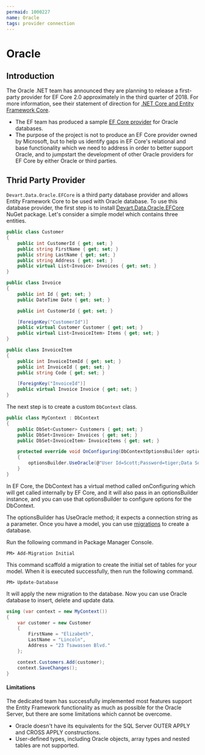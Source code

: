 ```yaml
---
permaid: 1000227
name: Oracle
tags: provider connection
---
```


# Oracle

## Introduction

The Oracle .NET team has announced they are planning to release a first-party provider for EF Core 2.0 approximately in the third quarter of 2018. For more information, see their statement of direction for [.NET Core and Entity Framework Core](http://www.oracle.com/technetwork/topics/dotnet/tech-info/odpnet-dotnet-ef-core-sod-4395108.pdf).

 - The EF team has produced a sample [EF Core provider](https://github.com/aspnet/EntityFrameworkCore/blob/dev/samples/OracleProvider/README.md) for Oracle databases. 
 - The purpose of the project is not to produce an EF Core provider owned by Microsoft, but to help us identify gaps in EF Core's relational and base functionality which we need to address in order to better support Oracle, and to jumpstart the development of other Oracle providers for EF Core by either Oracle or third parties.

## Thrid Party Provider

`Devart.Data.Oracle.EFCore` is a third party database provider and allows Entity Framework Core to be used with Oracle database. To use this database provider, the first step is to install [Devart.Data.Oracle.EFCore](https://www.nuget.org/packages/Devart.Data.Oracle.EFCore/) NuGet package. Let's consider a simple model which contains three entities.


```csharp
public class Customer
{
    public int CustomerId { get; set; }
    public string FirstName { get; set; }
    public string LastName { get; set; }
    public string Address { get; set; }
    public virtual List<Invoice> Invoices { get; set; }
}

public class Invoice
{
    public int Id { get; set; }
    public DateTime Date { get; set; }

    public int CustomerId { get; set; }

    [ForeignKey("CustomerId")]
    public virtual Customer Customer { get; set; }
    public virtual List<InvoiceItem> Items { get; set; }
}

public class InvoiceItem
{
    public int InvoiceItemId { get; set; }
    public int InvoiceId { get; set; }
    public string Code { get; set; }

    [ForeignKey("InvoiceId")]
    public virtual Invoice Invoice { get; set; }
}
```

The next step is to create a custom `DbContext` class.


```csharp
public class MyContext : DbContext
{
    public DbSet<Customer> Customers { get; set; }
    public DbSet<Invoice> Invoices { get; set; }
    public DbSet<InvoiceItem> InvoiceItems { get; set; }

    protected override void OnConfiguring(DbContextOptionsBuilder optionsBuilder)
    {
        optionsBuilder.UseOracle(@"User Id=Scott;Password=tiger;Data Source=Ora;");
    } 
}
```

In EF Core, the DbContext has a virtual method called onConfiguring which will get called internally by EF Core, and it will also pass in an optionsBuilder instance, and you can use that optionsBuilder to configure options for the DbContext. 

The optionsBuilder has UseOracle method; it expects a connection string as a parameter. Once you have a model, you can use [migrations](/migrations) to create a database.

Run the following command in Package Manager Console.

`PM> Add-Migration Initial` 

This command scaffold a migration to create the initial set of tables for your model. When it is executed successfully, then run the following command.

`PM> Update-Database`

It will apply the new migration to the database. Now you can use Oracle database to insert, delete and update data.


```csharp
using (var context = new MyContext())
{
    var customer = new Customer
    {
        FirstName = "Elizabeth",
        LastName = "Lincoln",
        Address = "23 Tsawassen Blvd."
    };

    context.Customers.Add(customer);
    context.SaveChanges();
}
```

#### Limitations

The dedicated team has successfully implemented most features support the Entity Framework functionality as much as possible for the Oracle Server, but there are some limitations which cannot be overcome.

 - Oracle doesn't have its equivalents for the SQL Server OUTER APPLY and CROSS APPLY constructions. 
 - User-defined types, including Oracle objects, array types and nested tables are not supported.
